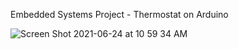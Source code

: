 Embedded Systems Project - Thermostat on Arduino


![Screen Shot 2021-06-24 at 10 59 34 AM](https://github.com/mjsipes/ee109Project/assets/112009393/bda001c2-c2d5-4ac6-b963-bedf762a383b)
